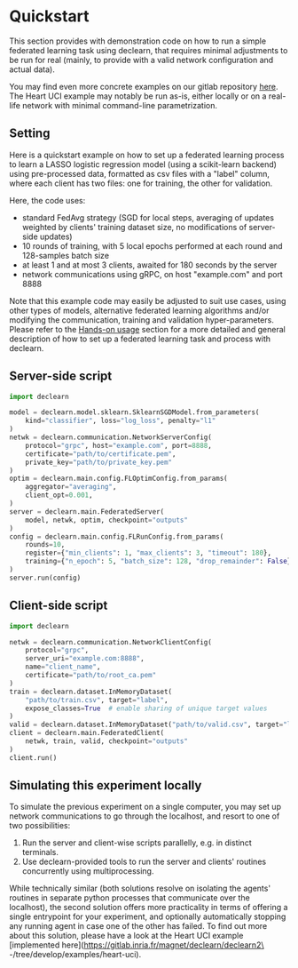 # Quickstart

This section provides with demonstration code on how to run a simple federated
learning task using declearn, that requires minimal adjustments to be run for
real (mainly, to provide with a valid network configuration and actual data).

You may find even more concrete examples on our gitlab repository
[here](https://gitlab.inria.fr/magnet/declearn/declearn2/examples).
The Heart UCI example may notably be run as-is, either locally or on a
real-life network with minimal command-line parametrization.

## Setting

Here is a quickstart example on how to set up a federated learning process
to learn a LASSO logistic regression model (using a scikit-learn backend)
using pre-processed data, formatted as csv files with a "label" column,
where each client has two files: one for training, the other for validation.

Here, the code uses:

- standard FedAvg strategy (SGD for local steps, averaging of updates weighted
  by clients' training dataset size, no modifications of server-side updates)
- 10 rounds of training, with 5 local epochs performed at each round and
  128-samples batch size
- at least 1 and at most 3 clients, awaited for 180 seconds by the server
- network communications using gRPC, on host "example.com" and port 8888

Note that this example code may easily be adjusted to suit use cases, using
other types of models, alternative federated learning algorithms and/or
modifying the communication, training and validation hyper-parameters.
Please refer to the [Hands-on usage](./user-guide/usage.md) section for a more
detailed and general description of how to set up a federated learning
task and process with declearn.

## Server-side script

```python
import declearn

model = declearn.model.sklearn.SklearnSGDModel.from_parameters(
    kind="classifier", loss="log_loss", penalty="l1"
)
netwk = declearn.communication.NetworkServerConfig(
    protocol="grpc", host="example.com", port=8888,
    certificate="path/to/certificate.pem",
    private_key="path/to/private_key.pem"
)
optim = declearn.main.config.FLOptimConfig.from_params(
    aggregator="averaging",
    client_opt=0.001,
)
server = declearn.main.FederatedServer(
    model, netwk, optim, checkpoint="outputs"
)
config = declearn.main.config.FLRunConfig.from_params(
    rounds=10,
    register={"min_clients": 1, "max_clients": 3, "timeout": 180},
    training={"n_epoch": 5, "batch_size": 128, "drop_remainder": False},
)
server.run(config)
```

## Client-side script

```python
import declearn

netwk = declearn.communication.NetworkClientConfig(
    protocol="grpc",
    server_uri="example.com:8888",
    name="client_name",
    certificate="path/to/root_ca.pem"
)
train = declearn.dataset.InMemoryDataset(
    "path/to/train.csv", target="label",
    expose_classes=True  # enable sharing of unique target values
)
valid = declearn.dataset.InMemoryDataset("path/to/valid.csv", target="label")
client = declearn.main.FederatedClient(
    netwk, train, valid, checkpoint="outputs"
)
client.run()
```

## Simulating this experiment locally

To simulate the previous experiment on a single computer, you may set up
network communications to go through the localhost, and resort to one of
two possibilities:

1. Run the server and client-wise scripts parallelly, e.g. in distinct
   terminals.
2. Use declearn-provided tools to run the server and clients' routines
   concurrently using multiprocessing.

While technically similar (both solutions resolve on isolating the agents'
routines in separate python processes that communicate over the localhost),
the second solution offers more practicality in terms of offering a single
entrypoint for your experiment, and optionally automatically stopping any
running agent in case one of the other has failed.
To find out more about this solution, please have a look at the Heart UCI
example [implemented here](https://gitlab.inria.fr/magnet/declearn/declearn2\
-/tree/develop/examples/heart-uci).
